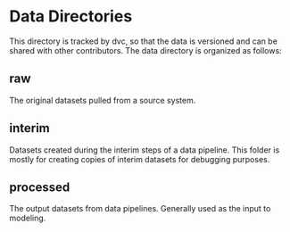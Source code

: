 # Data Directories

This directory is tracked by dvc, so that the data is versioned and can be shared with other contributors. The data directory is organized as follows:

## raw

The original datasets pulled from a source system.

## interim

Datasets created during the interim steps of a data pipeline. This folder is mostly for creating copies of interim datasets for debugging purposes.

## processed

The output datasets from data pipelines. Generally used as the input to modeling.
